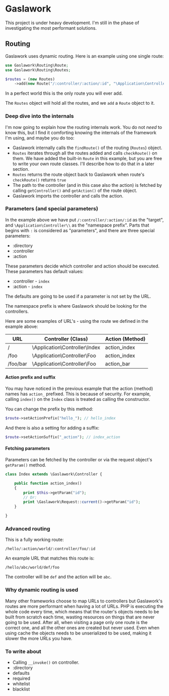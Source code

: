 # Gaslawork

This project is under heavy development. I'm still in the phase of investigating the most performant solutions.

## Routing

Gaslawork uses dynamic routing. Here is an example using one single route:

```php
use Gaslawork\Routing\Route;
use Gaslawork\Routing\Routes;

$routes = (new Routes)
    ->add(new Route("/:controller/:action/:id", "\Application\Controller\\"));
```

In a perfect world this is the only route you will ever add.

The `Routes` object will hold all the routes, and we `add` a `Route` object to it.

### Deep dive into the internals

I'm now going to explain how the routing internals work. You do not _need_ to know this, but I find it comforting knowing the internals of the framework I'm using, and maybe you do too:

- Gaslawork internally calls the `findRoute()` of the routing (`Routes`) object.
- `Routes` iterates through all the routes added and calls `checkRoute()` on them. We have added the built-in `Route` in this example, but you are free to write your own route classes. I'll describe how to do that in a later section.
- `Routes` returns the route object back to Gaslawork when route's `checkRoute()` returns `true`
- The path to the controller (and in this case also the action) is fetched by calling `getController()` and `getAction()` of the route object.
- Gaslawork imports the controller and calls the action.

### Parameters (and special parameters)

In the example above we have put `/:controller/:action/:id` as the "target", and `\Application\Controller\\` as the "namespace prefix". Parts that begins with `:` is considered as "parameters", and there are three special parameters:

- :directory
- :controller
- :action

These parameters decide which controller and action should be executed. These parameters has default values:

- :controller - `index`
- :action - `index`

The defaults are going to be used if a parameter is not set by the URL. 

The namespace prefix is where Gaslawork should be looking for the controllers.

Here are some examples of URL's - using the route we defined in the example above:

URL                       | Controller (Class)               | Action (Method)
--                        | --                               | --
/                         | \Application\Controller\Index    | action_index
/foo                      | \Application\Controller\Foo      | action_index
/foo/bar                  | \Application\Controller\Foo      | action_bar

#### Action prefix and suffix

You may have noticed in the previous example that the action (method) names has `action_` prefixed. This is because of security. For example, calling `index()` on the `Index` class is treated as calling the constructor.

You can change the prefix by this method:

```php
$route->setActionPrefix("hello_"); // hello_index
```

And there is also a setting for adding a suffix:

```php
$route->setActionSuffix("_action"); // index_action
```

#### Fetching parameters

Parameters can be fetched by the controller or via the request object's `getParam()` method.

```php
class Index extends \Gaslawork\Controller {

    public function action_index()
    {
        print $this->getParam("id");
        // Or:
        print \Gaslawork\Request::current()->getParam("id");
    }

}
```

### Advanced routing

This is a fully working route:

`/hello/:action/world/:controller/foo/:id`

An example URL that matches this route is:

`/hello/abc/world/def/foo`

The controller will be `def` and the action will be `abc`.

### Why dynamic routing is used

Many other frameworks choose to map URLs to controllers but Gaslawork's routes are more performant when having a lot of URLs. PHP is executing the whole code every time, which means that the router's objects needs to be built from scratch each time, wasting resources on things that are never going to be used. After all, when visiting a page only one route is the correct one, and all the other ones are created but never used. Even when using cache the objects needs to be unserialized to be used, making it slower the more URLs you have.

### To write about

* Calling `__invoke()` on controller.
* :directory
* defaults
* required
* whitelist
* blacklist